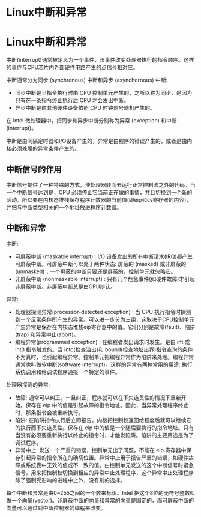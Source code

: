 # 

# Linux中断和异常

# Linux中断和异常


中断(interrupt)通常被定义为一个事件，该事件改变处理器执行的指令顺序。这样的事件与CPU芯片内外部硬件电路产生的点信号相对应。

中断通常分为同步 (synchronous) 中断和异步 (asynchornous) 中断:
- 同步中断是当指令执行时由 CPU 控制单元产生的，之所以称为同步，是因为只有在一条指令终止执行后 CPU 才会发出中断。
- 异步中断是由其他硬件设备依照 CPU 时钟信号随机产生的。

在 Intel 微处理器中，把同步和异步中断分别称为异常 (exception) 和中断 (interrupt)。

中断是由间隔定时器和I/O设备产生的，异常是由程序的错误产生的，或者是由内核必须处理的异常条件产生的。

## 中断信号的作用
中断信号提供了一种特殊的方式，使处理器转而去运行正常控制流之外的代码。当一个中断信号达到是，CPU 必须停止它当前正在做的事情，并且切换到一个新的活动。所以要在内核态堆栈保存程序计数器的当前值(即eip和cs寄存器的内容)，并把与中断类型相关的一个地址放进程序计数器。

## 中断和异常
中断:
- 可屏蔽中断 (maskable interrupt) : I/O 设备发出的所有中断请求(IRQ)都产生可屏蔽中断。可屏蔽中断可以处于两种状态: 屏蔽的 (masked) 或非屏蔽的 (unmasked)；一个屏蔽的中断只要还是屏蔽的，控制单元就忽略它。
- 非屏蔽中断 (nonmaskable interrupt) : 只有几个危急事件(如硬件故障)才引起非屏蔽中断。非屏蔽中断总是由CPU辨认。

异常:
- 处理器探测异常(processor-detected exception) : 当 CPU 执行指令时探测到一个反常条件所产生的异常。可以进一步分为三组，这取决于CPU控制单元产生异常是保存在内核态堆栈eip寄存器中的值。它们分别是故障(fault)、陷阱(trap) 和异常中止(abort)。
- 编程异常(programmed exception) : 在编程者发出请求时发生。是由 int 或 int3 指令触发的。当 into(检查溢出)和 bound(检查地址出界)指令查询的条件不为真时，也引起编程异常。控制单元把编程异常作为陷阱来处理。编程异常通常也叫做软中断(software interrupt)。这样的异常有两种常用的用途: 执行系统调用和给调试程序通报一个特定的事件。

处理器探测的异常:
- 故障: 通常可以纠正。一旦纠正，程序就可以在不失连贯性的情况下重新开始。保存在 eip 中的值是引起故障的指令地址。因此，当异常处理程序终止时，那条指令会被重新执行。
- 陷阱: 在陷阱指令执行后立即报告。内核把控制权返回给程度后就可以继续它的执行而不失连贯性。保存在 eip 中的值是一个随后要执行的指令地址。只有当没有必须要重新执行以终止的指令时，才触发陷阱。陷阱的主要用途是为了调试程序。
- 异常中止: 发送一个严重的错误，控制单元出了问题，不能在 eip 寄存器中保存引起异常的指令所在的确切位置。异常中止用于报告严重的错误，如硬件故障或系统表中无效的值或不一致的值。由控制单元发送的这个中断信号时紧急信号，用来把控制权切换到相应的异常中止处理程序，这个异常中止处理程序除了强制受影响的进程中止外，没有别的选择。

每个中断和异常是由0~255之间的一个数来标识。Intel 把这个8位的无符号整数叫做一个向量(vector)。非屏蔽中断的向量和异常的向量是固定的，而可屏蔽中断的向量可以通过对中断控制器的编程来改变。




